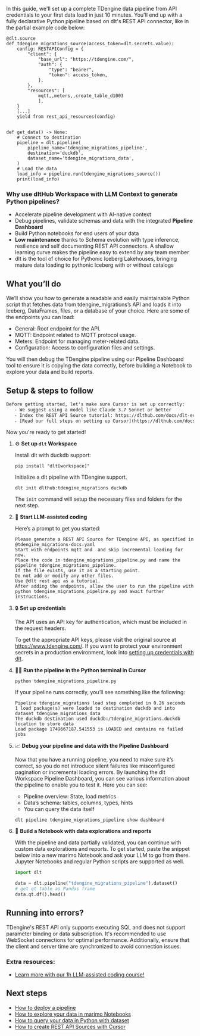 In this guide, we'll set up a complete TDengine data pipeline from API credentials to your first data load in just 10 minutes. You'll end up with a fully declarative Python pipeline based on dlt's REST API connector, like in the partial example code below:

```python-outcome
@dlt.source
def tdengine_migrations_source(access_token=dlt.secrets.value):
    config: RESTAPIConfig = {
        "client": {
            "base_url": "https://tdengine.com/",
            "auth": {
                "type": "bearer",
                "token": access_token,
            },
        },
        "resources": [
            mqtt,,meters,,create_table_d1003
            ],
    }
    [...]
    yield from rest_api_resources(config)


def get_data() -> None:
    # Connect to destination
    pipeline = dlt.pipeline(
        pipeline_name='tdengine_migrations_pipeline',
        destination='duckdb',
        dataset_name='tdengine_migrations_data', 
    )
    # Load the data
    load_info = pipeline.run(tdengine_migrations_source())
    print(load_info) 
```

### Why use dltHub Workspace with LLM Context to generate Python pipelines?

- Accelerate pipeline development with AI-native context
- Debug pipelines, validate schemas and data with the integrated **Pipeline Dashboard**
- Build Python notebooks for end users of your data
- **Low maintenance** thanks to Schema evolution with type inference, resilience and self documenting REST API connectors. A shallow learning curve makes the pipeline easy to extend by any team member
- dlt is the tool of choice for Pythonic Iceberg Lakehouses, bringing mature data loading to pythonic Iceberg with or without catalogs

## What you’ll do

We’ll show you how to generate a readable and easily maintainable Python script that fetches data from tdengine_migrations’s API and loads it into Iceberg, DataFrames, files, or a database of your choice. Here are some of the endpoints you can load:

- General: Root endpoint for the API.
- MQTT: Endpoint related to MQTT protocol usage.
- Meters: Endpoint for managing meter-related data.
- Configuration: Access to configuration files and settings.

You will then debug the TDengine pipeline using our Pipeline Dashboard tool to ensure it is copying the data correctly, before building a Notebook to explore your data and build reports.

## Setup & steps to follow

```default
Before getting started, let's make sure Cursor is set up correctly:
   - We suggest using a model like Claude 3.7 Sonnet or better
   - Index the REST API Source tutorial: https://dlthub.com/docs/dlt-ecosystem/verified-sources/rest_api/ and add it to context as **@dlt rest api**
   - [Read our full steps on setting up Cursor](https://dlthub.com/docs/dlt-ecosystem/llm-tooling/cursor-restapi#23-configuring-cursor-with-documentation)
```

Now you're ready to get started!

1. ⚙️ **Set up `dlt` Workspace**
    
    Install dlt with duckdb support:
    ```shell
    pip install "dlt[workspace]"
    ```

    Initialize a dlt pipeline with TDengine support.
    ```shell
    dlt init dlthub:tdengine_migrations duckdb
    ```

    The `init` command will setup the necessary files and folders for the next step.
    
2. 🤠 **Start LLM-assisted coding**
    
    Here’s a prompt to get you started:
    
    ```prompt
    Please generate a REST API Source for TDengine API, as specified in @tdengine_migrations-docs.yaml 
    Start with endpoints mqtt and  and skip incremental loading for now. 
    Place the code in tdengine_migrations_pipeline.py and name the pipeline tdengine_migrations_pipeline. 
    If the file exists, use it as a starting point. 
    Do not add or modify any other files. 
    Use @dlt rest api as a tutorial. 
    After adding the endpoints, allow the user to run the pipeline with python tdengine_migrations_pipeline.py and await further instructions.
    ```

    
3. 🔒 **Set up credentials** 
    
    The API uses an API key for authentication, which must be included in the request headers.
    
    To get the appropriate API keys, please visit the original source at https://www.tdengine.com/.
    If you want to protect your environment secrets in a production environment, look into [setting up credentials with dlt](https://dlthub.com/docs/walkthroughs/add_credentials).
    
4. 🏃‍♀️ **Run the pipeline in the Python terminal in Cursor**
    
    ```shell
    python tdengine_migrations_pipeline.py
    ```
    
    If your pipeline runs correctly, you’ll see something like the following:
    
    ```shell
    Pipeline tdengine_migrations load step completed in 0.26 seconds
    1 load package(s) were loaded to destination duckdb and into dataset tdengine_migrations_data
    The duckdb destination used duckdb:/tdengine_migrations.duckdb location to store data
    Load package 1749667187.541553 is LOADED and contains no failed jobs
    ```
    
5. 📈 **Debug your pipeline and data with the Pipeline Dashboard**

    Now that you have a running pipeline, you need to make sure it’s correct, so you do not introduce silent failures like misconfigured pagination or incremental loading errors. By launching the dlt Workspace Pipeline Dashboard, you can see various information about the pipeline to enable you to test it. Here you can see:
    - Pipeline overview: State, load metrics
    - Data’s schema: tables, columns, types, hints
    - You can query the data itself
    
    ```shell
    dlt pipeline tdengine_migrations_pipeline show dashboard
    ```
    
6. 🐍 **Build a Notebook with data explorations and reports**

    With the pipeline and data partially validated, you can continue with custom data explorations and reports. To get started, paste the snippet below into a new marimo Notebook and ask your LLM to go from there. Jupyter Notebooks and regular Python scripts are supported as well.

    
    ```python
    import dlt

   data = dlt.pipeline("tdengine_migrations_pipeline").dataset()
   # get qt table as Pandas frame
   data.qt.df().head()
    ```

## Running into errors?

TDengine's REST API only supports executing SQL and does not support parameter binding or data subscription. It's recommended to use WebSocket connections for optimal performance. Additionally, ensure that the client and server time are synchronized to avoid connection issues.

### Extra resources:

- [Learn more with our 1h LLM-assisted coding course!](https://www.youtube.com/watch?v=GGid70rnJuM)

## Next steps

- [How to deploy a pipeline](https://dlthub.com/docs/walkthroughs/deploy-a-pipeline)
- [How to explore your data in marimo Notebooks](https://dlthub.com/docs/general-usage/dataset-access/marimo)
- [How to query your data in Python with dataset](https://dlthub.com/docs/general-usage/dataset-access/dataset)
- [How to create REST API Sources with Cursor](https://dlthub.com/docs/dlt-ecosystem/llm-tooling/cursor-restapi)
